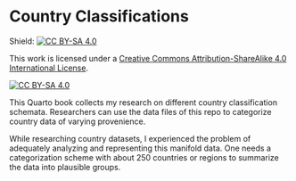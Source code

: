 
<!-- README.md is generated from README.Rmd. Please edit that file -->

# Country Classifications

<!-- badges: start -->

Shield: [![CC BY-SA
4.0](https://img.shields.io/badge/License-CC%20BY--SA%204.0-lightgrey.svg)](http://creativecommons.org/licenses/by-sa/4.0/)

This work is licensed under a [Creative Commons Attribution-ShareAlike
4.0 International
License](http://creativecommons.org/licenses/by-sa/4.0/).

[![CC BY-SA
4.0](https://licensebuttons.net/l/by-sa/4.0/88x31.png)](http://creativecommons.org/licenses/by-sa/4.0/)

<!-- badges: end -->

This Quarto book collects my research on different country
classification schemata. Researchers can use the data files of this repo
to categorize country data of varying provenience.

While researching country datasets, I experienced the problem of
adequately analyzing and representing this manifold data. One needs a
categorization scheme with about 250 countries or regions to summarize
the data into plausible groups.
